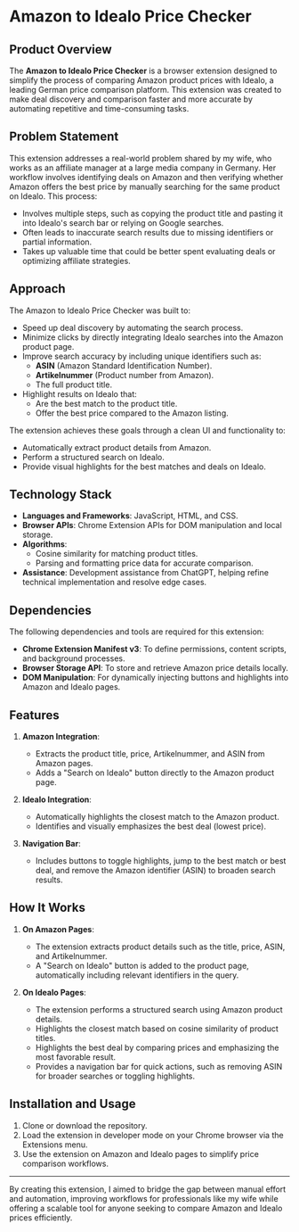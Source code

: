 # Amazon to Idealo Price Checker

## Product Overview
The **Amazon to Idealo Price Checker** is a browser extension designed to simplify the process of comparing Amazon product prices with Idealo, a leading German price comparison platform. This extension was created to make deal discovery and comparison faster and more accurate by automating repetitive and time-consuming tasks.

## Problem Statement
This extension addresses a real-world problem shared by my wife, who works as an affiliate manager at a large media company in Germany. Her workflow involves identifying deals on Amazon and then verifying whether Amazon offers the best price by manually searching for the same product on Idealo. This process:

- Involves multiple steps, such as copying the product title and pasting it into Idealo's search bar or relying on Google searches.
- Often leads to inaccurate search results due to missing identifiers or partial information.
- Takes up valuable time that could be better spent evaluating deals or optimizing affiliate strategies.

## Approach
The Amazon to Idealo Price Checker was built to:

- Speed up deal discovery by automating the search process.
- Minimize clicks by directly integrating Idealo searches into the Amazon product page.
- Improve search accuracy by including unique identifiers such as:
  - **ASIN** (Amazon Standard Identification Number).
  - **Artikelnummer** (Product number from Amazon).
  - The full product title.
- Highlight results on Idealo that:
  - Are the best match to the product title.
  - Offer the best price compared to the Amazon listing.

The extension achieves these goals through a clean UI and functionality to:
- Automatically extract product details from Amazon.
- Perform a structured search on Idealo.
- Provide visual highlights for the best matches and deals on Idealo.

## Technology Stack
- **Languages and Frameworks**: JavaScript, HTML, and CSS.
- **Browser APIs**: Chrome Extension APIs for DOM manipulation and local storage.
- **Algorithms**:
  - Cosine similarity for matching product titles.
  - Parsing and formatting price data for accurate comparison.
- **Assistance**: Development assistance from ChatGPT, helping refine technical implementation and resolve edge cases.

## Dependencies
The following dependencies and tools are required for this extension:

- **Chrome Extension Manifest v3**: To define permissions, content scripts, and background processes.
- **Browser Storage API**: To store and retrieve Amazon price details locally.
- **DOM Manipulation**: For dynamically injecting buttons and highlights into Amazon and Idealo pages.

## Features
1. **Amazon Integration**:
   - Extracts the product title, price, Artikelnummer, and ASIN from Amazon pages.
   - Adds a "Search on Idealo" button directly to the Amazon product page.

2. **Idealo Integration**:
   - Automatically highlights the closest match to the Amazon product.
   - Identifies and visually emphasizes the best deal (lowest price).

3. **Navigation Bar**:
   - Includes buttons to toggle highlights, jump to the best match or best deal, and remove the Amazon identifier (ASIN) to broaden search results.


## How It Works
1. **On Amazon Pages**:
   - The extension extracts product details such as the title, price, ASIN, and Artikelnummer.
   - A "Search on Idealo" button is added to the product page, automatically including relevant identifiers in the query.

2. **On Idealo Pages**:
   - The extension performs a structured search using Amazon product details.
   - Highlights the closest match based on cosine similarity of product titles.
   - Highlights the best deal by comparing prices and emphasizing the most favorable result.
   - Provides a navigation bar for quick actions, such as removing ASIN for broader searches or toggling highlights.

## Installation and Usage
1. Clone or download the repository.
2. Load the extension in developer mode on your Chrome browser via the Extensions menu.
3. Use the extension on Amazon and Idealo pages to simplify price comparison workflows.

---

By creating this extension, I aimed to bridge the gap between manual effort and automation, improving workflows for professionals like my wife while offering a scalable tool for anyone seeking to compare Amazon and Idealo prices efficiently.

